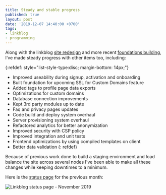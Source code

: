 ```yaml
---
title: Steady and stable progress
published: true
layout: post
date: '2019-12-07 14:40:00 +0700'
tags:
- linkblog
- programming
---
```


Along with the linkblog [site redesign]({{site.baseurl}}/2019/12/04/linkblog-new-look.html) and more recent [foundations building]({{site.baseurl}}/2019/12/06/building-the-foundations-for-the-future-of-linkblog.html), I’ve made steady progress with other items too, including:

{:refdef: style="list-style-type:disc; margin-bottom: 14px;"}
- Improved useability during signup, activation and onboarding
- Built foundation for upcoming SSL for Custom Domains feature
- Added tags to profile page data exports
- Optimizations for custom domains
- Database connection improvements
- Kept 3rd party modules up to date
- Faq and privacy pages updates
- Code build and deploy system overhaul
- Server provisioning system overhaul
- Refactored analytics for better anonymization
- Improved security with CSP policy
- Improved integration and unit tests
- Frontend optimizations by using compiled templates on client
- Better data validation
{: refdef}

Because of previous work done to build a staging environment and load balance the site across several nodes I've been able to make all these changes while keeping downtimes to a minimum.

Here is the [status page](https://status.linkblog.io) for the previous month:

![Linkblog status page - November 2019]({{site.baseurl}}/assets/images/linkblog-status-page-2019-november.png)
